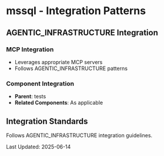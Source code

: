 # mssql - Integration Patterns

## AGENTIC_INFRASTRUCTURE Integration

### MCP Integration
- Leverages appropriate MCP servers
- Follows AGENTIC_INFRASTRUCTURE patterns

### Component Integration
- **Parent**: tests
- **Related Components**: As applicable

## Integration Standards

Follows AGENTIC_INFRASTRUCTURE integration guidelines.

Last Updated: 2025-06-14

